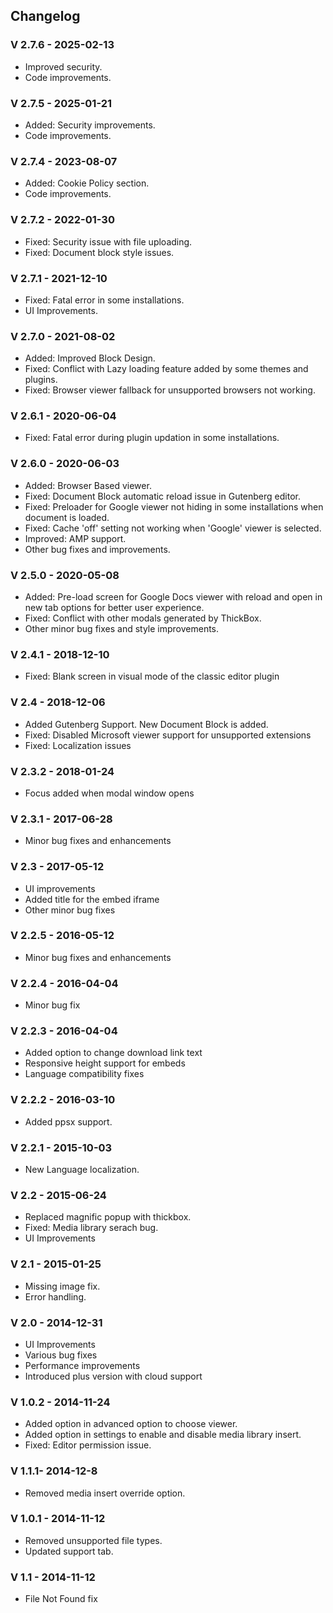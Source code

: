 ## Changelog
### V 2.7.6 - 2025-02-13
* Improved security.
* Code improvements.

### V 2.7.5 - 2025-01-21 
* Added: Security improvements.
* Code improvements.

### V 2.7.4 - 2023-08-07
* Added: Cookie Policy section.
* Code improvements.

### V 2.7.2 - 2022-01-30
* Fixed: Security issue with file uploading.
* Fixed: Document block style issues.

### V 2.7.1 - 2021-12-10
* Fixed: Fatal error in some installations.
* UI Improvements.

### V 2.7.0 - 2021-08-02
* Added: Improved Block Design.
* Fixed: Conflict with Lazy loading feature added by some themes and plugins.
* Fixed: Browser viewer fallback for unsupported browsers not working.

### V 2.6.1 - 2020-06-04
* Fixed: Fatal error during plugin updation in some installations.

### V 2.6.0 - 2020-06-03
* Added: Browser Based viewer.
* Fixed: Document Block automatic reload issue in Gutenberg editor.
* Fixed: Preloader for Google viewer not hiding in some installations when document is loaded.
* Fixed: Cache 'off' setting not working when 'Google' viewer is selected.
* Improved: AMP support.
* Other bug fixes and improvements.

### V 2.5.0 - 2020-05-08
* Added: Pre-load screen for Google Docs viewer with reload and open in new tab options for better user experience.
* Fixed: Conflict with other modals generated by ThickBox.
* Other minor bug fixes and style improvements.

### V 2.4.1 - 2018-12-10
* Fixed: Blank screen in visual mode of the classic editor plugin

### V 2.4 - 2018-12-06
* Added Gutenberg Support. New Document Block is added.
* Fixed: Disabled Microsoft viewer support for unsupported extensions
* Fixed: Localization issues

### V 2.3.2 - 2018-01-24
* Focus added when modal window opens

### V 2.3.1 - 2017-06-28
* Minor bug fixes and enhancements

### V 2.3 - 2017-05-12
* UI improvements
* Added title for the embed iframe
* Other minor bug fixes

### V 2.2.5 - 2016-05-12
* Minor bug fixes and enhancements

### V 2.2.4 - 2016-04-04
* Minor bug fix

### V 2.2.3 - 2016-04-04
* Added option to change download link text
* Responsive height support for embeds
* Language compatibility fixes

### V 2.2.2 - 2016-03-10
* Added ppsx support.

### V 2.2.1 - 2015-10-03
* New Language localization.

### V 2.2 - 2015-06-24
* Replaced magnific popup with thickbox.
* Fixed: Media library serach bug. 
* UI Improvements

### V 2.1 - 2015-01-25
* Missing image fix.
* Error handling.

### V 2.0 - 2014-12-31
* UI Improvements
* Various bug fixes
* Performance improvements
* Introduced plus version with cloud support

### V 1.0.2 - 2014-11-24
* Added option in advanced option to choose viewer.
* Added option in settings to enable and disable media library insert.
* Fixed: Editor permission issue.

### V 1.1.1- 2014-12-8
* Removed media insert override option.

### V 1.0.1 - 2014-11-12
* Removed unsupported file types.
* Updated support tab.

### V 1.1 - 2014-11-12
* File Not Found fix